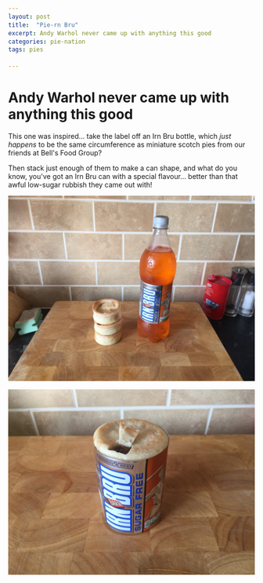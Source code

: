 ```yaml
---
layout: post
title:  "Pie-rn Bru"
excerpt: Andy Warhol never came up with anything this good
categories: pie-nation
tags: pies

---
```


# Andy Warhol never came up with anything this good

This one was inspired... take the label off an Irn Bru bottle, which _just happens_ to be the same circumference as miniature scotch pies from our friends at Bell's Food Group?

Then stack just enough of them to make a can shape, and what do you know, you've got an Irn Bru can with a special flavour... better than that awful low-sugar rubbish they came out with!

![Pie-rn Bru](/assets/2015-08-23-pie-rn-bru-1.jpeg)

![Pie-rn Bru - the result](/assets/2015-08-23-pie-rn-bru-2.jpeg)